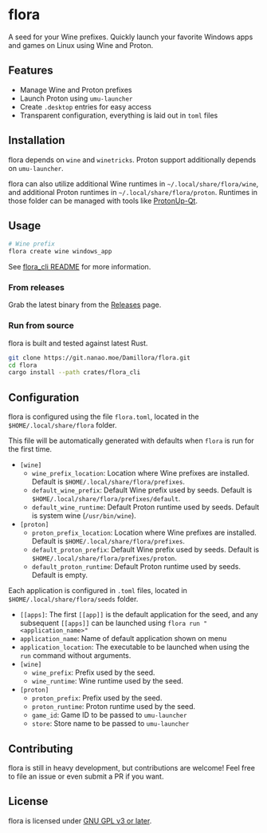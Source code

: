 # flora

A seed for your Wine prefixes. Quickly launch your favorite Windows apps and games on Linux using Wine and Proton.

## Features

* Manage Wine and Proton prefixes 
* Launch Proton using `umu-launcher`
* Create `.desktop` entries for easy access
* Transparent configuration, everything is laid out in `toml` files

## Installation

flora depends on `wine` and `winetricks`. Proton support additionally depends on `umu-launcher`.

flora can also utilize additional Wine runtimes in `~/.local/share/flora/wine`, and additional Proton runtimes in `~/.local/share/flora/proton`.
Runtimes in those folder can be managed with tools like [ProtonUp-Qt](https://github.com/DavidoTek/ProtonUp-Qt).

## Usage
```zsh
# Wine prefix
flora create wine windows_app
```

See [flora_cli README](crates/flora_cli/README.md) for more information.

### From releases

Grab the latest binary from the [Releases](https://github.com/Damillora/flora) page.

### Run from source

flora is built and tested against latest Rust.

```sh
git clone https://git.nanao.moe/Damillora/flora.git
cd flora
cargo install --path crates/flora_cli
```

## Configuration

flora is configured using the file `flora.toml`, located in the `$HOME/.local/share/flora` folder. 

This file will be automatically generated with defaults when `flora` is run for the first time.

* `[wine]`
  * `wine_prefix_location`: Location where Wine prefixes are installed. Default is `$HOME/.local/share/flora/prefixes`.
  * `default_wine_prefix`: Default Wine prefix used by seeds. Default is `$HOME/.local/share/flora/prefixes/default`.
  * `default_wine_runtime`: Default Proton runtime used by seeds. Default is system wine (`/usr/bin/wine`).
* `[proton]`
  * `proton_prefix_location`: Location where Wine prefixes are installed. Default is `$HOME/.local/share/flora/prefixes`.
  * `default_proton_prefix`: Default Wine prefix used by seeds. Default is `$HOME/.local/share/flora/prefixes/proton`.
  * `default_proton_runtime`: Default Proton runtime used by seeds. Default is empty.

Each application is configured in `.toml` files, located in `$HOME/.local/share/flora/seeds` folder.
* `[[apps]`: The first `[[app]]` is the default application for the seed, and any subsequent `[[apps]]` can be launched using `flora run "<application_name>"`
* `application_name`: Name of default application shown on menu
* `application_location`: The executable to be launched when using the `run` command without arguments.
* `[wine]`
  * `wine_prefix`: Prefix used by the seed.
  * `wine_runtime`: Wine runtime used by the seed.
* `[proton]`
  * `proton_prefix`: Prefix used by the seed.
  * `proton_runtime`: Proton runtime used by the seed.
  * `game_id`: Game ID to be passed to `umu-launcher`
  * `store`: Store name to be passed to `umu-launcher`

## Contributing

flora is still in heavy development, but contributions are welcome! Feel free to file an issue or even submit a PR if you want.

## License

flora is licensed under [GNU GPL v3 or later](LICENSE).
